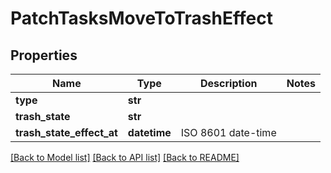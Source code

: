 # PatchTasksMoveToTrashEffect

## Properties
Name | Type | Description | Notes
------------ | ------------- | ------------- | -------------
**type** | **str** |  | 
**trash_state** | **str** |  | 
**trash_state_effect_at** | **datetime** | ISO 8601 date-time | 

[[Back to Model list]](../README.md#documentation-for-models) [[Back to API list]](../README.md#documentation-for-api-endpoints) [[Back to README]](../README.md)

